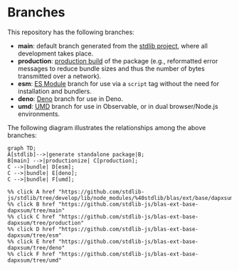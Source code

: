 <!--

@license Apache-2.0

Copyright (c) 2022 The Stdlib Authors.

Licensed under the Apache License, Version 2.0 (the "License");
you may not use this file except in compliance with the License.
You may obtain a copy of the License at

    http://www.apache.org/licenses/LICENSE-2.0

Unless required by applicable law or agreed to in writing, software
distributed under the License is distributed on an "AS IS" BASIS,
WITHOUT WARRANTIES OR CONDITIONS OF ANY KIND, either express or implied.
See the License for the specific language governing permissions and
limitations under the License.

-->

# Branches

This repository has the following branches:

-   **main**: default branch generated from the [stdlib project][stdlib-url], where all development takes place.
-   **production**: [production build][production-url] of the package (e.g., reformatted error messages to reduce bundle sizes and thus the number of bytes transmitted over a network).
-   **esm**: [ES Module][esm-url] branch for use via a `script` tag without the need for installation and bundlers.
-   **deno**: [Deno][deno-url] branch for use in Deno.
-   **umd**: [UMD][umd-url] branch for use in Observable, or in dual browser/Node.js environments.

The following diagram illustrates the relationships among the above branches:

```mermaid
graph TD;
A[stdlib]-->|generate standalone package|B;
B[main] -->|productionize| C[production];
C -->|bundle| D[esm];
C -->|bundle| E[deno];
C -->|bundle| F[umd];

%% click A href "https://github.com/stdlib-js/stdlib/tree/develop/lib/node_modules/%40stdlib/blas/ext/base/dapxsum"
%% click B href "https://github.com/stdlib-js/blas-ext-base-dapxsum/tree/main"
%% click C href "https://github.com/stdlib-js/blas-ext-base-dapxsum/tree/production"
%% click D href "https://github.com/stdlib-js/blas-ext-base-dapxsum/tree/esm"
%% click E href "https://github.com/stdlib-js/blas-ext-base-dapxsum/tree/deno"
%% click F href "https://github.com/stdlib-js/blas-ext-base-dapxsum/tree/umd"
```

[stdlib-url]: https://github.com/stdlib-js/stdlib/tree/develop/lib/node_modules/%40stdlib/blas/ext/base/dapxsum
[production-url]: https://github.com/stdlib-js/blas-ext-base-dapxsum/tree/production
[deno-url]: https://github.com/stdlib-js/blas-ext-base-dapxsum/tree/deno
[umd-url]: https://github.com/stdlib-js/blas-ext-base-dapxsum/tree/umd
[esm-url]: https://github.com/stdlib-js/blas-ext-base-dapxsum/tree/esm